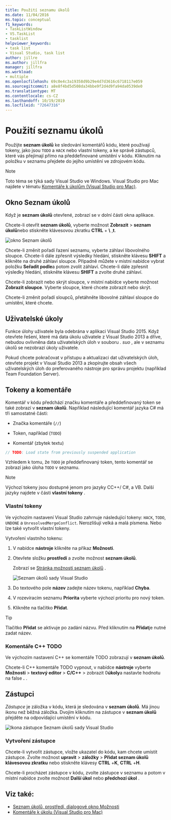 ```yaml
---
title: Použití seznamu úkolů
ms.date: 11/04/2016
ms.topic: conceptual
f1_keywords:
- TaskListWindow
- VS.TaskList
- tasklist
helpviewer_keywords:
- task list
- Visual Studio, task list
author: jillre
ms.author: jillfra
manager: jillfra
ms.workload:
- multiple
ms.openlocfilehash: 69c0e4c3a19358d9b29e4d7d3616c6718117e059
ms.sourcegitcommit: a8e8f4bd5d508da34bbe9f2d4d9fa94da0539de0
ms.translationtype: MT
ms.contentlocale: cs-CZ
ms.lasthandoff: 10/19/2019
ms.locfileid: "72647316"
---
```

# <a name="use-the-task-list"></a>Použití seznamu úkolů

Použijte **seznam úkolů** ke sledování komentářů kódu, které používají tokeny, jako jsou `TODO` a `HACK` nebo vlastní tokeny, a ke správě zástupců, které vás přejímají přímo na předdefinované umístění v kódu. Kliknutím na položku v seznamu přejdete do jejího umístění ve zdrojovém kódu.

> [!NOTE]
> Toto téma se týká sady Visual Studio ve Windows. Visual Studio pro Mac najdete v tématu [Komentáře k úkolům (Visual Studio pro Mac)](/visualstudio/mac/task-comments).

## <a name="the-task-list-window"></a>Okno Seznam úkolů

Když je **seznam úkolů** otevřené, zobrazí se v dolní části okna aplikace.

Chcete-li otevřít **seznam úkolů**, vyberte možnost **Zobrazit**  > **seznam úkolů**nebo stiskněte klávesovou zkratku **CTRL** + **\\** ,**t**.

![okno Seznam úkolů](../ide/media/vs2015_task_list.png)

Chcete-li změnit pořadí řazení seznamu, vyberte záhlaví libovolného sloupce. Chcete-li dále zpřesnit výsledky hledání, stiskněte klávesu **SHIFT** a klikněte na druhé záhlaví sloupce. Případně můžete v místní nabídce vybrat položku **Seřadit podle**a potom zvolit záhlaví. Chcete-li dále zpřesnit výsledky hledání, stiskněte klávesu **SHIFT** a zvolte druhé záhlaví.

Chcete-li zobrazit nebo skrýt sloupce, v místní nabídce vyberte možnost **Zobrazit sloupce**. Vyberte sloupce, které chcete zobrazit nebo skrýt.

Chcete-li změnit pořadí sloupců, přetáhněte libovolné záhlaví sloupce do umístění, které chcete.

## <a name="user-tasks"></a>Uživatelské úkoly

Funkce úlohy uživatele byla odebrána v aplikaci Visual Studio 2015. Když otevřete řešení, které má data úkolu uživatele z Visual Studio 2013 a dříve, nebudou ovlivněna data uživatelských úloh v souboru *. suo* , ale v seznamu úkolů se nezobrazí úkoly uživatele.

Pokud chcete pokračovat v přístupu a aktualizaci dat uživatelských úloh, otevřete projekt v Visual Studio 2013 a zkopírujte obsah všech uživatelských úloh do preferovaného nástroje pro správu projektu (například Team Foundation Server).

## <a name="tokens-and-comments"></a>Tokeny a komentáře

Komentář v kódu předchází značku komentáře a předdefinovaný token se také zobrazí v **seznam úkolů**. Například následující komentář jazyka C# má tři samostatné části:

- Značka komentáře (`//`)

- Token, například (`TODO`)

- Komentář (zbytek textu)

```csharp
// TODO: Load state from previously suspended application
```

Vzhledem k tomu, že `TODO` je předdefinovaný token, tento komentář se zobrazí jako úloha `TODO` v seznamu.

> [!NOTE]
> Výchozí tokeny jsou dostupné jenom pro jazyky CC++/ C#, a VB. Další jazyky najdete v části **vlastní tokeny** .

### <a name="custom-tokens"></a>Vlastní tokeny

Ve výchozím nastavení Visual Studio zahrnuje následující tokeny: `HACK`, `TODO`, `UNDONE` a `UnresolvedMergeConflict`. Nerozlišují velká a malá písmena. Nebo lze také vytvořit vlastní tokeny.

Vytvoření vlastního tokenu:

1. V nabídce **nástroje** klikněte na příkaz **Možnosti**.

2. Otevřete složku **prostředí** a zvolte možnost **seznam úkolů**.

   Zobrazí se [Stránka možnosti seznam úkolů](../ide/reference/task-list-environment-options-dialog-box.md) .

   ![Seznam úkolů sady Visual Studio](../ide/media/vs2015_task_list_options.png)

3. Do textového pole **název** zadejte název tokenu, například **Chyba**.

4. V rozevíracím seznamu **Priorita** vyberte výchozí prioritu pro nový token.

5. Klikněte na tlačítko **Přidat**.

> [!TIP]
> Tlačítko **Přidat** se aktivuje po zadání názvu. Před kliknutím na **Přidat**je nutné zadat název.

### <a name="c-todo-comments"></a>Komentáře C++ TODO

Ve výchozím nastavení C++ se komentáře TODO zobrazují v **seznam úkolů**.

Chcete-li C++ komentáře TODO vypnout, v nabídce **nástroje** vyberte **Možnosti**  > **textový editor**  > **C/C++**   >  zobrazit 0**úkoly**a nastavte hodnotu na false **.** .

## <a name="shortcuts"></a>Zástupci

*Zástupce* je záložka v kódu, která je sledována v **seznam úkolů**. Má jinou ikonu než běžná záložka. Dvojím kliknutím na zástupce v **seznam úkolů** přejděte na odpovídající umístění v kódu.

![Ikona zástupce Seznam úkolů sady Visual Studio](../ide/media/vs2015_task_list_bookmark.png)

### <a name="create-a-shortcut"></a>Vytvoření zástupce

Chcete-li vytvořit zástupce, vložte ukazatel do kódu, kam chcete umístit zástupce. Zvolte možnost **upravit**  > **záložky**  > **Přidat seznam úkolů klávesovou zkratku** nebo stiskněte klávesy **CTRL** +**K**, **CTRL** +**H**.

Chcete-li procházet zástupce v kódu, zvolte zástupce v seznamu a potom v místní nabídce zvolte možnost **Další úkol** nebo **předchozí úkol** .

## <a name="see-also"></a>Viz také:

- [Seznam úkolů, prostředí, dialogové okno Možnosti](../ide/reference/task-list-environment-options-dialog-box.md)
- [Komentáře k úkolu (Visual Studio pro Mac)](/visualstudio/mac/task-comments)
